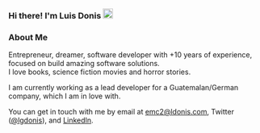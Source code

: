 ### Hi there! I'm Luis Donis <a href="https://www.ldonis.com/"><img src="https://media.giphy.com/media/hvRJCLFzcasrR4ia7z/giphy.gif" width="20px" height="20px"></a>


### About Me
Entrepreneur, dreamer, software developer with +10 years of experience, focused on build amazing software solutions.  
I love books, science fiction movies and horror stories.

I am currently working as a lead developer for a Guatemalan/German company, which I am in love with.

You can get in touch with me by email at [emc2@ldonis.com](mailto:emc2@ldonis.com), Twitter ([@lgdonis](https://twitter.com/lgdonis)), and [LinkedIn](https://www.linkedin.com/in/ldonis/).

<br>

<!--

![Luis Donis's GitHub stats](https://github-readme-stats.vercel.app/api?username=ldonis&count_private=true&show_icons=true)

![Luis Donis's GitHub stats](https://github-readme-stats.vercel.app/api/top-langs/?username=ldonis&layout=compact)

-->
